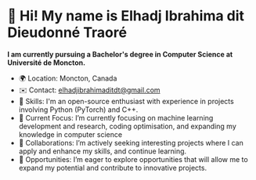 # **👋 Hi! My name is Elhadj Ibrahima dit Dieudonné Traoré**
**I am currently pursuing a Bachelor's degree in Computer Science at Université de Moncton.**

- 🌍 Location: Moncton, Canada
- ✉️ Contact: elhadjibrahimaditdt@gmail.com
- 🧠 Skills: I'm an open-source enthusiast with experience in projects involving Python (PyTorch) and C++.
- 🌱 Current Focus: I’m currently focusing on machine learning development and research, coding optimisation, and expanding my knowledge in computer science
- 👯 Collaborations: I’m actively seeking interesting projects where I can apply and enhance my skills, and continue learning.
- 🤝 Opportunities: I’m eager to explore opportunities that will allow me to expand my potential and contribute to innovative projects.


<!---
ElhadjDt/ElhadjDt is a ✨ special ✨ repository because its `README.md` (this file) appears on your GitHub profile.
You can click the Preview link to take a look at your changes.
--->
